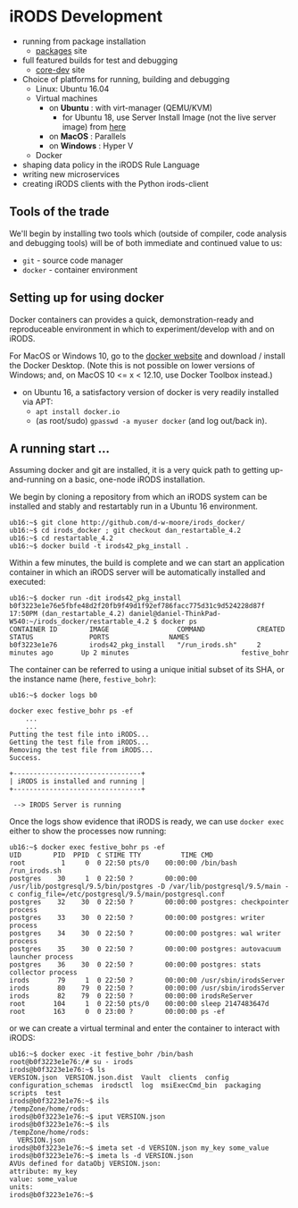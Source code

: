 # iRODS Development
   - running from package installation
      - [packages](http://packages.irods.org) site
   - full featured builds for test and debugging
      - [core-dev](http://core-dev.irods.org) site
   - Choice of platforms for running, building and debugging
      - Linux: Ubuntu 16.04
      - Virtual machines
          - on **Ubuntu** : with virt-manager (QEMU/KVM)
             - for Ubuntu 18, use Server Install Image (not the live server image) from [here](http://cdimage.ubuntu.com/ubuntu/releases/bionic/release/)
          - on **MacOS**  : Parallels
          - on **Windows** : Hyper V
      - Docker
   - shaping data policy in the iRODS Rule Language
   - writing new microservices
   - creating iRODS clients with the Python irods-client

## Tools of the trade

We'll begin by installing two tools which (outside of compiler, code analysis and debugging tools) will be of both immediate and continued value to us:

   - `git` - source code manager
   - `docker` - container environment

## Setting up for using docker

Docker containers can provides a quick, demonstration-ready and reproduceable environment in which to experiment/develop with and on iRODS.

For MacOS or Windows 10, go to the [docker website](http://docker.com) and download / install the Docker Desktop. (Note this is not possible on lower versions of Windows; and, on MacOS 10 <= x < 12.10, use Docker Toolbox instead.)

   - on Ubuntu 16, a satisfactory version of docker is very readily installed via APT:
      - `apt install docker.io`
      - (as root/sudo) `gpasswd -a myuser docker` (and log out/back in).

## A running start ...

Assuming docker and git are installed, it is a very quick path to getting up-and-running on a basic, one-node iRODS installation.

We begin by cloning a repository from which an iRODS system can be installed and stably and restartably run in a Ubuntu 16 environment.

```
ub16:~$ git clone http://github.com/d-w-moore/irods_docker/
ub16:~$ cd irods_docker ; git checkout dan_restartable_4.2
ub16:~$ cd restartable_4.2
ub16:~$ docker build -t irods42_pkg_install .
```

Within  a few minutes, the build is complete and we can start an application container in which an iRODS server will be automatically installed and executed:


```
ub16:~$ docker run -dit irods42_pkg_install
b0f3223e1e76e5fbfe48d2f20fb9f49d1f92ef786facc775d31c9d524228d87f
17:50PM (dan_restartable_4.2) daniel@daniel-ThinkPad-W540:~/irods_docker/restartable_4.2 $ docker ps
CONTAINER ID        IMAGE                 COMMAND             CREATED             STATUS              PORTS               NAMES
b0f3223e1e76        irods42_pkg_install   "/run_irods.sh"     2 minutes ago       Up 2 minutes                            festive_bohr
```

The container can be referred to using a unique initial subset of its SHA, or the instance name (here, `festive_bohr`):
```
ub16:~$ docker logs b0

docker exec festive_bohr ps -ef
    ...
    ...
Putting the test file into iRODS...
Getting the test file from iRODS...
Removing the test file from iRODS...
Success.

+--------------------------------+
| iRODS is installed and running |
+--------------------------------+

 --> IRODS Server is running

```

Once the logs show evidence that iRODS is ready, we can use `docker exec` either to show the processes now running:
```
ub16:~$ docker exec festive_bohr ps -ef
UID        PID  PPID  C STIME TTY          TIME CMD
root         1     0  0 22:50 pts/0    00:00:00 /bin/bash /run_irods.sh
postgres    30     1  0 22:50 ?        00:00:00 /usr/lib/postgresql/9.5/bin/postgres -D /var/lib/postgresql/9.5/main -c config_file=/etc/postgresql/9.5/main/postgresql.conf
postgres    32    30  0 22:50 ?        00:00:00 postgres: checkpointer process   
postgres    33    30  0 22:50 ?        00:00:00 postgres: writer process   
postgres    34    30  0 22:50 ?        00:00:00 postgres: wal writer process   
postgres    35    30  0 22:50 ?        00:00:00 postgres: autovacuum launcher process   
postgres    36    30  0 22:50 ?        00:00:00 postgres: stats collector process   
irods       79     1  0 22:50 ?        00:00:00 /usr/sbin/irodsServer
irods       80    79  0 22:50 ?        00:00:00 /usr/sbin/irodsServer
irods       82    79  0 22:50 ?        00:00:00 irodsReServer
root       104     1  0 22:50 pts/0    00:00:00 sleep 2147483647d
root       163     0  0 23:00 ?        00:00:00 ps -ef

```
or we can create a virtual terminal and enter the container to interact with iRODS:
```
ub16:~$ docker exec -it festive_bohr /bin/bash
root@b0f3223e1e76:/# su - irods
irods@b0f3223e1e76:~$ ls
VERSION.json  VERSION.json.dist  Vault	clients  config  configuration_schemas	irodsctl  log  msiExecCmd_bin  packaging  scripts  test
irods@b0f3223e1e76:~$ ils     
/tempZone/home/rods:
irods@b0f3223e1e76:~$ iput VERSION.json
irods@b0f3223e1e76:~$ ils
/tempZone/home/rods:
  VERSION.json
irods@b0f3223e1e76:~$ imeta set -d VERSION.json my_key some_value
irods@b0f3223e1e76:~$ imeta ls -d VERSION.json
AVUs defined for dataObj VERSION.json:
attribute: my_key
value: some_value
units:
irods@b0f3223e1e76:~$
```
